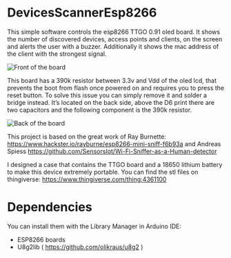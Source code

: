 # DevicesScannerEsp8266
This simple software controls the esp8266 TTGO 0.91 oled board.
It shows the number of discovered devices, access points and clients, on the screen and alerts the user with a buzzer.
Additionally it shows the mac address of the client with the strongest signal.

![Front of the board](https://i.imgur.com/87fopMA.jpg)

This board has a 390k resistor between 3.3v and Vdd of the oled lcd, that prevents the boot from flash once powered on and requires you to press the reset button.
To solve this issue you can simply remove it and solder a bridge instead.
It’s located on the back side, above the D6 print there are two capacitors and the following component is the 390k resistor.

![Back of the board](https://i.postimg.cc/MTfM9qKF/external-content-duckduckgo-com.jpg)

This project is based on the great work of Ray Burnette: https://www.hackster.io/rayburne/esp8266-mini-sniff-f6b93a and Andreas Spiess https://github.com/SensorsIot/Wi-Fi-Sniffer-as-a-Human-detector

I designed a case that contains the TTGO board and a 18650 lithium battery to make this device extremely portable.
You can find the stl files on thingiverse: https://www.thingiverse.com/thing:4361100

# Dependencies
You can install them with the Library Manager in Arduino IDE:

   - ESP8266 boards
   - U8g2lib ( https://github.com/olikraus/u8g2 )
